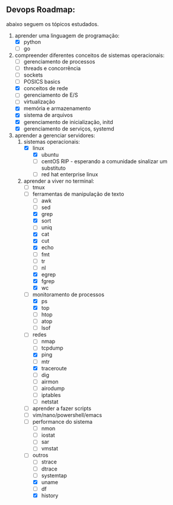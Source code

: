 ## **Devops Roadmap:**

abaixo seguem os tópicos estudados.

1. aprender uma linguagem de programação:
    * [x] python
    * [ ] go

2. compreender diferentes conceitos de sistemas operacionais:
    * [ ] gerenciamento de processos
    * [ ] threads e concorrência
    * [ ] sockets
    * [ ] POSICS basics
    * [x] conceitos de rede
    * [ ] gerenciamento de E/S
    * [ ] virtualização
    * [x] memória e armazenamento
    * [x] sistema de arquivos
    * [x] gerenciamento de inicialização, initd
    * [x] gerenciamento de serviços, systemd

3. aprender a gerenciar servidores:
    1. sistemas operacionais:
        * [x] linux
            * [x] ubuntu
            * [ ] centOS RIP - esperando a comunidade sinalizar um substituto
            * [ ] red hat enterprise linux
    2. aprender a viver no terminal:
        * [ ] tmux
        * [ ] ferramentas de manipulação de texto
            * [ ] awk
            * [ ] sed
            * [x] grep
            * [x] sort
            * [ ] uniq
            * [x] cat
            * [x] cut
            * [x] echo
            * [ ] fmt
            * [ ] tr
            * [ ] nl
            * [x] egrep
            * [x] fgrep
            * [x] wc
        * [ ] monitoramento de processos
            * [x] ps
            * [x] top
            * [ ] htop
            * [ ] atop
            * [ ] lsof
        * [ ] redes
            * [ ] nmap
            * [ ] tcpdump
            * [x] ping
            * [ ] mtr
            * [x] traceroute
            * [ ] dig
            * [ ] airmon
            * [ ] airodump
            * [ ] iptables
            * [ ] netstat
        * [ ] aprender a fazer scripts
        * [ ] vim/nano/powershell/emacs
        * [ ] performance do sistema
            * [ ] nmon
            * [ ] iostat
            * [ ] sar
            * [ ] vmstat
        * [ ] outros
            * [ ] strace
            * [ ] dtrace
            * [ ] systemtap
            * [x] uname
            * [ ] df
            * [x] history